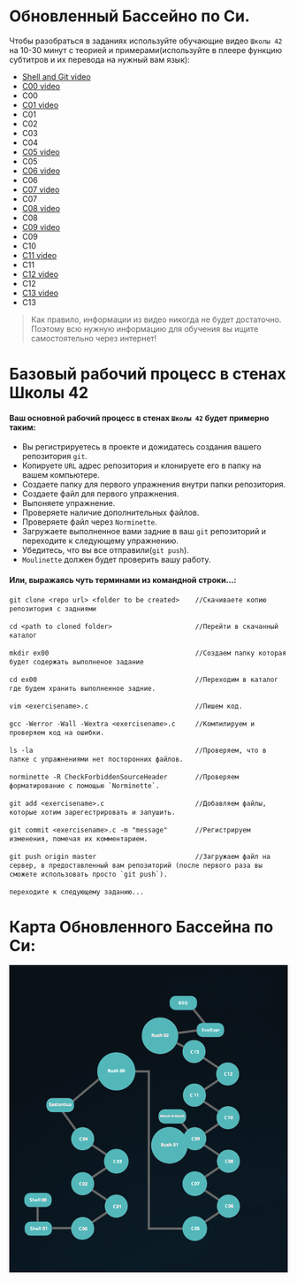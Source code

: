 # Обновленный Бассейно по Си.

Чтобы разобраться в заданиях используйте обучающие видео `Школы 42` на 10-30 минут с теорией и примерами(используйте в плеере функцию субтитров и их перевода на нужный вам язык):

- [Shell and Git video](https://www.youtube.com/playlist?list=PLVQYiy6xNUxxhvwi0PGmXb5isUdVwmsg8)
- [C00 video](https://www.youtube.com/playlist?list=PLVQYiy6xNUxz5wbzZn4tfUhF4djgzscB-)
- C00
- [C01 video](https://www.youtube.com/playlist?list=PLVQYiy6xNUxytsXWxZx6odBJMbRktIHTs)
- C01
- C02
- C03
- C04
- [C05 video](https://www.youtube.com/playlist?list=PLVQYiy6xNUxxZbeH9b0VC-nC6QsJRw5Ah)
- C05
- [C06 video](https://www.youtube.com/playlist?list=PLVQYiy6xNUxxDlCkkCX262SI90TsllYUW)
- C06
- [C07 video](https://www.youtube.com/playlist?list=PLVQYiy6xNUxzNYF00nlmx624twFlamqLt)
- C07
- [C08 video](https://www.youtube.com/playlist?list=PLVQYiy6xNUxxMI_GiGGb2hxMcd3IwNYRy)
- C08
- [C09 video](https://www.youtube.com/playlist?list=PLVQYiy6xNUxw6n6q_i8wek6U7t7CeAXhU)
- C09
- C10
- [C11 video](https://www.youtube.com/playlist?list=PLVQYiy6xNUxx8sKygTdqtOPytqN7sb0Vz)
- C11
- [C12 video](https://www.youtube.com/playlist?list=PLVQYiy6xNUxwmUOmyYSaI6gD1UyfF9MSj)
- C12
- [C13 video](https://www.youtube.com/playlist?list=PLVQYiy6xNUxzusAgMiybYwkLvuMFbVat9)
- C13


> Как правило, информации из видео никогда не будет достаточно. Поэтому всю нужную информацию для обучения вы ищите самостоятельно через интернет!




# Базовый рабочий процесс в стенах Школы 42

#### Ваш основной рабочий процесс в стенах `Школы 42` будет примерно таким:

- Вы регистрируетесь в проекте и дожидатесь создания вашего репозитория `git`.
- Копируете `URL` адрес репозитория и клонируете его в папку на вашем компьютере.
- Создаете папку для первого упражнения внутри папки репозитория.
- Создаете файл для первого упражнения.
- Выпоняете упражнение.
- Проверяете наличие дополнительных файлов.
- Проверяете файл через `Norminette`.
- Загружаете выполненное вами задние в ваш `git` репозиторий и переходите к следующему упражнению.
- Убедитесь, что вы все отправили(`git push`).
- `Moulinette` должен будет проверить вашу работу.


#### Или, выражаясь чуть терминами из командной строки…:

```
git clone <repo url> <folder to be created>    //Скачиваете копию репозитория с задниями

cd <path to cloned folder>                     //Перейти в скачанный каталог

mkdir ex00                                     //Создаем папку которая будет содержать выполненое задание

cd ex00                                        //Переходим в каталог где будем хранить выполненное задние.

vim <exercisename>.c                           //Пишем код.

gcc -Werror -Wall -Wextra <exercisename>.c     //Компилируем и проверяем код на ошибки.

ls -la                                         //Проверяем, что в папке с упражнениями нет посторонних файлов.

norminette -R CheckForbiddenSourceHeader       //Проверяем форматирование с помощью `Norminette`.

git add <exercisename>.c                       //Добавляем файлы, которые хотим зарегестрировать и запушить.

git commit <exercisename>.c -m "message"       //Регистрируем изменения, помечая их комментарием.

git push origin master                         //Загружаем файл на сервер, в предоставленный вам репозиторий (после первого раза вы сможете использовать просто `git push`).

переходите к следующему заданию...

```



# Карта Обновленного Бассейна по Си:

![map_of_old_Piscine_C](map_of_new_Piscine_C.png)
